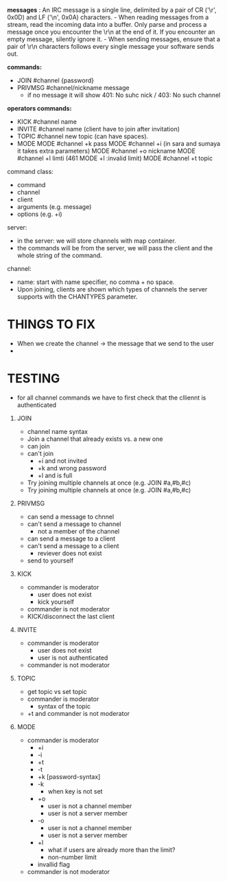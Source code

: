 __messages__ : An IRC message is a single line, delimited by a pair of CR ('\r', 0x0D) and LF ('\n', 0x0A) characters.
	- When reading messages from a stream, read the incoming data into a buffer. Only parse and process a message once you encounter the \r\n at the end of it. If you encounter an empty message, silently ignore it.
	- When sending messages, ensure that a pair of \r\n characters follows every single message your software sends out.

__commands:__
- JOIN #channel {password}
- PRIVMSG #channel/nickname message
	* if no message it will show 401: No suhc nick / 403: No such channel

__operators commands:__
- KICK #channel name
- INVITE #channel name (client have to join after invitation)
- TOPIC #channel new topic (can have spaces).
- MODE
	MODE #channel +k pass
	MODE #channel +i (in sara and sumaya it takes extra parameters)
	MODE #channel +o nickname
	MODE #channel +l  limti (461 MODE +l :invalid limit)
	MODE #channel +t topic

command class:
- command
- channel
- client 
- arguments (e.g. message)
- options (e.g. +i)

server:
- in the server: we will store channels with map container.
- the commands will be from the server, we will pass the client and the whole string of the command.

channel:
- name: start with name specifier, no comma + no space.
- Upon joining, clients are shown which types of channels the server supports with the CHANTYPES parameter.




# THINGS TO FIX
- When we create the channel -> the message that we send to the user
- 


# TESTING
* for all channel commands we have to first check that the clliennt is authenticated
1. JOIN
	- channel name syntax
	- Join a channel that already exists vs. a new one
	- can join
	- can't join
		* +i and not invited
		* +k and wrong password
		* +l and is full
	- Try joining multiple channels at once (e.g. JOIN #a,#b,#c)
	- Try joining multiple channels at once (e.g. JOIN #a,#b,#c)

2. PRIVMSG
	- can send a message to chnnel
	- can't send a message to channel
		* not a member of the channel
	- can send a message to a client
	- can't send a message to a client
		* reviever does not exist
	- send to yourself

3. KICK
	- commander is moderator
		* user does not exist
		* kick yourself
	- commander is not moderator
	- KICK/disconnect the last client

4. INVITE
	- commander is moderator
		* user does not exist
		* user is not authenticated
	- commander is not moderator

5. TOPIC
	- get topic vs set topic
	- commander is moderator
		* syntax of the topic
	- +t and commander is not moderator

6. MODE
	- commander is moderator
		* +i
		* -i
		* +t
		* -t
		* +k [password-syntax]
		* -k
			* when key is not set
		* +o
			* user is not a channel member
			* user is not a server member
		* -o
			* user is not a channel member
			* user is not a server member
		* +l
			- what if users are already more than the limit?
			- non-number limit
		* invallid flag
	- commander is not moderator
		
